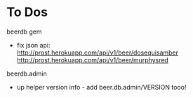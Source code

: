 # To Dos

beerdb gem
  - fix json api:  
       http://prost.herokuapp.com/api/v1/beer/dosequisamber
       http://prost.herokuapp.com/api/v1/beer/murphysred

beerdb.admin
  - up helper version info - add beer.db.admin/VERSION tooo!


